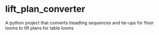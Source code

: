 # lift_plan_converter
A python project that converts treadling sequences and tie-ups for floor looms to lift plans for table looms
